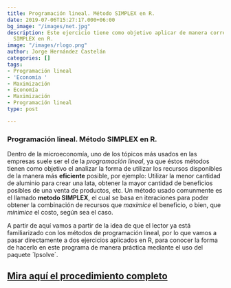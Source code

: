 ```yaml
---
title: Programación lineal. Método SIMPLEX en R.
date: 2019-07-06T15:27:17.000+06:00
bg_image: "/images/net.jpg"
description: Este ejercicio tiene como objetivo aplicar de manera correcta el método
  SIMPLEX en R.
image: "/images/rlogo.png"
author: Jorge Hernández Castelán
categories: []
tags:
- Programación lineal
- 'Economía '
- Maximización
- Economía
- Maximización
- Programación lineal
type: post

---
```

### Programación lineal. Método SIMPLEX en R.

Dentro de la microeconomía, uno de los tópicos más usados en las empresas suele ser el de la _programación lineal_, ya que éstos métodos tienen como objetivo el analizar la forma de utilizar los recursos disponibles de la manera más **eficiente** posible, por ejemplo: Utilizar la menor cantidad de aluminio para crear una lata, obtener la mayor cantidad de beneficios posibles de una venta de productos, etc. Un método usado comunmente es el llamado **metodo SIMPLEX**, el cual se basa en iteraciones para poder obtener la combinación de recursos que _maximice_ el beneficio, o bien, que _minimice_ el costo, según sea el caso.

A partir de aquí vamos a partir de la idea de que el lector ya está familiarizado con los métodos de programación lineal, por lo que vamos a pasar directamente a dos ejercicios aplicados en R, para conocer la forma de hacerlo en este programa de manera práctica mediante el uso del paquete ´lpsolve´.

## [Mira aquí el procedimiento completo](https://rpubs.com/Jorge_981222/simplex "Procedimiento")  